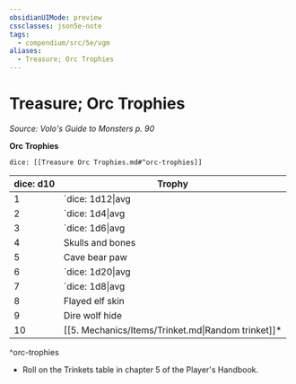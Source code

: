 ```yaml
---
obsidianUIMode: preview
cssclasses: json5e-note
tags:
  - compendium/src/5e/vgm
aliases:
  - Treasure; Orc Trophies
---
```

# Treasure; Orc Trophies
*Source: Volo's Guide to Monsters p. 90* 

**Orc Trophies**

`dice: [[Treasure Orc Trophies.md#^orc-trophies]]`

| dice: d10 | Trophy |
|-----------|--------|
| 1 | `dice: 1d12\|avg|noform` (`1d12`) elf ears |
| 2 | `dice: 1d4\|avg|noform` (`1d4`) dwarf beards |
| 3 | `dice: 1d6\|avg|noform` (`1d6`) human heads |
| 4 | Skulls and bones |
| 5 | Cave bear paw |
| 6 | `dice: 1d20\|avg|noform` (`1d20`) severed fingers |
| 7 | `dice: 1d8\|avg|noform` (`1d8`) eyeballs |
| 8 | Flayed elf skin |
| 9 | Dire wolf hide |
| 10 | [[5. Mechanics/Items/Trinket.md\|Random trinket]]* |
^orc-trophies

* Roll on the Trinkets table in chapter 5 of the Player's Handbook.
